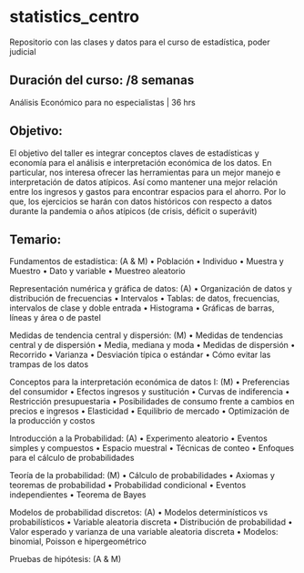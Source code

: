 # statistics_centro
Repositorio con las clases y datos para el curso de estadística, poder judicial


## Duración del curso: /8 semanas


Análisis Económico para no especialistas | 36 hrs

## Objetivo:

El objetivo del taller es integrar conceptos claves de estadísticas y economía para el análisis e interpretación económica de los datos. En particular, nos interesa ofrecer las herramientas para un mejor manejo e interpretación de datos atípicos. Así como mantener una mejor relación entre los ingresos y gastos para encontrar espacios para el ahorro. Por lo que, los ejercicios se harán con datos históricos con respecto a datos durante la pandemia o años atípicos (de crisis, déficit o superávit)

## Temario:

Fundamentos de estadística: (A & M)
• Población
• Individuo
• Muestra y Muestro
• Dato y variable
• Muestreo aleatorio

Representación numérica y gráfica de datos: (A)
• Organización de datos y distribución de frecuencias
• Intervalos
• Tablas: de datos, frecuencias, intervalos de clase y doble entrada
• Histograma
• Gráficas de barras, líneas y área o de pastel

Medidas de tendencia central y dispersión: (M)
• Medidas de tendencias central y de dispersión
• Media, mediana y moda
• Medidas de dispersión
• Recorrido
• Varianza
• Desviación típica o estándar
• Cómo evitar las trampas de los datos

Conceptos para la interpretación económica de datos I: (M)
• Preferencias del consumidor
• Efectos ingresos y sustitución
• Curvas de indiferencia
• Restricción presupuestaria
• Posibilidades de consumo frente a cambios en precios e ingresos
• Elasticidad
• Equilibrio de mercado
• Optimización de la producción y costos

Introducción a la Probabilidad: (A)
• Experimento aleatorio
• Eventos simples y compuestos
• Espacio muestral
• Técnicas de conteo
• Enfoques para el cálculo de probabilidades

Teoría de la probabilidad: (M)
• Cálculo de probabilidades
• Axiomas y teoremas de probabilidad
• Probabilidad condicional
• Eventos independientes
• Teorema de Bayes

Modelos de probabilidad discretos: (A)
• Modelos determinísticos vs probabilísticos
• Variable aleatoria discreta
• Distribución de probabilidad
• Valor esperado y varianza de una variable aleatoria discreta
• Modelos: binomial, Poisson e hipergeométrico

Pruebas de hipótesis: (A & M)


